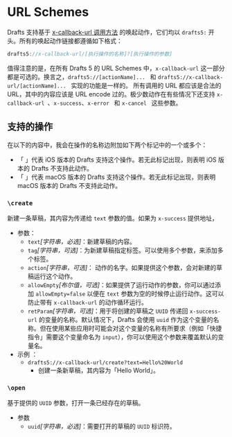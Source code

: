 # URL Schemes
Drafts 支持基于 [x-callback-url 调用方法](http://x-callback-url.com/) 的唤起动作，它们均以 `drafts5:` 开头。所有的唤起动作链接都遵循如下格式：
```js
drafts5://x-callback-url/[执行操作的名称]?[执行操作的参数]
```
值得注意的是，在所有 Drafts 5 的 URL Schemes 中，`x-callback-url` 这一部分都是可选的。换言之，`drafts5://[actionName]... ` 和 `drafts5://x-callback-url/[actionName]... ` 实现的功能是一样的。
所有调用的 URL 都应该是合法的 URL，其中的内容应该是 URL encode 过的。极少数动作在有些情况下还支持 `x-callback-url `、`x-success`、`x-error ` 和 `x-cancel ` 这些参数。

## 支持的操作
在以下的内容中，我会在操作的名称边附加如下两个标记中的一个或多个：
- 「 <i class="fa fa-mobile"></i>」代表 iOS 版本的 Drafts 支持这个操作。若无此标记出现，则表明 iOS 版本的 Drafts 不支持此动作。
- 「 <i class="fa fa-desktop"></i>」代表 macOS 版本的 Drafts 支持这个操作。若无此标记出现，则表明 macOS 版本的 Drafts 不支持此动作。
### `\create` <i class="fa fa-mobile"></i> <i class="fa fa-desktop"></i>
新建一条草稿，其内容为传递给 `text` 参数的值。如果为 `x-success` 提供地址，
- 参数：
	- `text`_[字符串，必选]_：新建草稿的内容。
	- `tag`_[字符串，可选]_：为新建草稿指定标签。可以使用多个参数，来添加多个标签。
	- `action`_[字符串，可选]_： <i class="fa fa-mobile"></i>  动作的名字。如果提供这个参数，会对新建的草稿运行这个动作。
	- `allowEmpty`_[布尔值，可选]_：如果提供了运行动作的参数，你可以通过添加 `allowEmpty=false` 以便在 `text` 参数为空的时候停止运行动作。这可以防止带有 `x-callback-url` 的动作循环运行。
	- `retParam`_[字符串，可选]_：用于将创建的草稿之 `UUID` 传递回 `x-success-url` 的变量的名称。默认情况下，Drafts 会使用 `uuid` 作为这个变量的名称。但在使用某些应用时可能会对这个变量的名称有所要求（例如「快捷指令」需要这个变量命名为 `input`），你可以使用这个参数来覆盖默认的变量名。
- 示例 ：
	- `drafts5://x-callback-url/create?text=Hello%20World`
		- 创建一条新草稿，其内容为「Hello World」。
### `\open` <i class="fa fa-mobile"></i> <i class="fa fa-desktop"></i>
基于提供的 `UUID` 参数，打开一条已经存在的草稿。
- 参数
	- `uuid`_[字符串，必选]_：需要打开的草稿的 `UUID` 标识符。





<head> 
    <script defer src="https://use.fontawesome.com/releases/v5.0.13/js/all.js"></script> 
<script defer src="https://use.fontawesome.com/releases/v5.0.13/js/v4-shims.js"></script> 
</head> 
<link rel="stylesheet" href="https://use.fontawesome.com/releases/v5.0.13/css/all.css">
